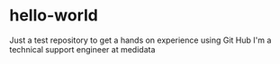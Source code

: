 # hello-world
Just a test repository to get a hands on experience using Git Hub
I'm a technical support engineer at medidata
